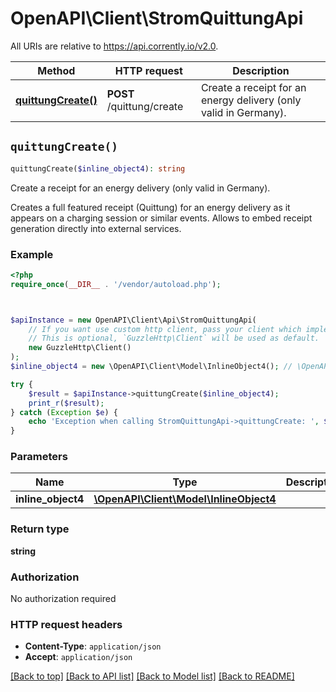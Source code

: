 # OpenAPI\Client\StromQuittungApi

All URIs are relative to https://api.corrently.io/v2.0.

Method | HTTP request | Description
------------- | ------------- | -------------
[**quittungCreate()**](StromQuittungApi.md#quittungCreate) | **POST** /quittung/create | Create a receipt for an energy delivery (only valid in Germany).


## `quittungCreate()`

```php
quittungCreate($inline_object4): string
```

Create a receipt for an energy delivery (only valid in Germany).

Creates a full featured receipt (Quittung) for an energy delivery as it appears on a charging session or similar events. Allows to embed receipt generation directly into external services.

### Example

```php
<?php
require_once(__DIR__ . '/vendor/autoload.php');



$apiInstance = new OpenAPI\Client\Api\StromQuittungApi(
    // If you want use custom http client, pass your client which implements `GuzzleHttp\ClientInterface`.
    // This is optional, `GuzzleHttp\Client` will be used as default.
    new GuzzleHttp\Client()
);
$inline_object4 = new \OpenAPI\Client\Model\InlineObject4(); // \OpenAPI\Client\Model\InlineObject4

try {
    $result = $apiInstance->quittungCreate($inline_object4);
    print_r($result);
} catch (Exception $e) {
    echo 'Exception when calling StromQuittungApi->quittungCreate: ', $e->getMessage(), PHP_EOL;
}
```

### Parameters

Name | Type | Description  | Notes
------------- | ------------- | ------------- | -------------
 **inline_object4** | [**\OpenAPI\Client\Model\InlineObject4**](../Model/InlineObject4.md)|  |

### Return type

**string**

### Authorization

No authorization required

### HTTP request headers

- **Content-Type**: `application/json`
- **Accept**: `application/json`

[[Back to top]](#) [[Back to API list]](../../README.md#endpoints)
[[Back to Model list]](../../README.md#models)
[[Back to README]](../../README.md)
